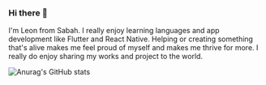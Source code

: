 ### Hi there 👋

I'm Leon from Sabah. 
I really enjoy learning languages and app development like Flutter and React Native. Helping or creating something that's alive makes me feel proud of myself and makes me thrive for more. 
I really do enjoy sharing my works and project to the world.

![Anurag's GitHub stats](https://github-readme-stats.vercel.app/api?username=Li-Yeon&hide=contribs,prs)
